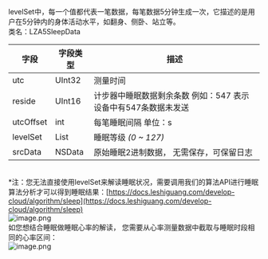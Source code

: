 levelSet中，每一个值都代表一笔数据，每笔数据5分钟生成一次，它描述的是用户在5分钟内的身体活动水平，如翻身、侧卧、站立等。<br />类名：LZA5SleepData

| 字段 | 字段类型 | 描述 |
| --- | --- | --- |
| utc | UInt32 | 测量时间 |
| reside | UInt16 | 计步器中睡眠数据剩余条数 例如：547 表示设备中有547条数据未发送 |
| utcOffset | int | 每笔睡眠间隔 单位：s |
| levelSet | List<Integer> | 睡眠等级 _(0 ~ 127)_ |
| srcData | NSData | 原始睡眠2进制数据， 无需保存，可保留日志 |


<br />*注：您无法直接使用levelSet来解读睡眠状况，需要调用我们的算法API进行睡眠算法分析才可以得到睡眠结果：[https://docs.leshiguang.com/develop-cloud/algorithm/sleep](https://docs.leshiguang.com/develop-cloud/algorithm/sleep)<br />![image.png](https://cdn.nlark.com/yuque/0/2021/png/265997/1616067436981-1517ae18-5fd7-4245-a1f4-1a675541445c.png#align=left&display=inline&height=448&margin=%5Bobject%20Object%5D&name=image.png&originHeight=476&originWidth=546&size=95820&status=done&style=none&width=514)<br />如您想结合睡眠做睡眠心率的解读， 您需要从心率测量数据中截取与睡眠时段相同的心率区间：<br />![image.png](https://cdn.nlark.com/yuque/0/2021/png/265997/1616067623686-85712351-456b-4000-b004-7285f55bcf0a.png#align=left&display=inline&height=359&margin=%5Bobject%20Object%5D&name=image.png&originHeight=359&originWidth=544&size=74945&status=done&style=none&width=544)

